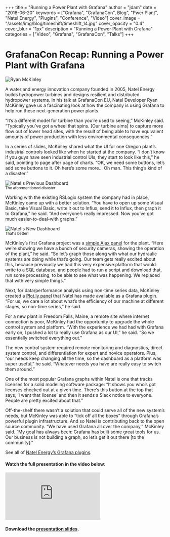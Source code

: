 +++
title = "Running a Power Plant with Grafana"
author = "jdam"
date = "2018-06-20"
keywords = ["Grafana", "GrafanaCon", Blog", "Pwer Plant", "Natel Energy", "Plugins", "Conference", "Video"]
cover_image = "/assets/img/blog/timeshift/timeshift_14.jpg"
cover_opacity = "0.4"
cover_blur = "1px"
description = "Running a Power Plant with Grafana"
categories = ["Video", "Grafana", "GrafanaCon", "Talks"]
+++

# GrafanaCon Recap: Running a Power Plant with Grafana

![Ryan McKinley](/assets/img/blog/ryan_mckinley.jpg)

A water and energy innovation company founded in 2005, Natel Energy builds hydropower turbines and designs resilient and distributed hydropower systems. In his talk at GrafanaCon EU, Natel Developer Ryan McKinley gave us a fascinating look at how the company is using Grafana to help run these next-generation power plants.

“It’s a different model for turbine than you’re used to seeing,” McKinley said. “Typically you’ve got a wheel that spins. [Our turbine aims] to capture more flow out of lower head sites, with the result of being able to have equivalent amounts of power production with less environmental consequences.”

In a series of slides, McKinley shared what the UI for one Oregon plant’s industrial controls looked like when he started at the company. “I don’t know if you guys have seen industrial control UIs, they start to look like this,” he said, pointing to page after page of charts. “OK, we need some buttons, let’s add some buttons to it. Oh here’s some more... Oh man. This thing’s kind of a disaster.”

![Natel's Previous Dashboard](/assets/img/blog/natel_dashboard.jpg)
<br />
<small>The aforementioned disaster</small>

Working with the existing RSLogix system the company had in place, McKinley came up with a better solution. “You have to open up some Visual Basic, take Visual Basic, write it out to Influx, send it to Influx, then graph it to Grafana,” he said. “And everyone’s really impressed. Now you’ve got much easier-to-deal-with graphs.”

![Natel's New Dashboard](/assets/img/blog/natel_new_dashboard.jpg)
<br />
<small>That's better!</small>

McKinley’s first Grafana project was a [simple Ajax panel](https://grafana.com/plugins/ryantxu-ajax-panel) for the plant. “Here we’re showing we have a bunch of security cameras, showing the operation of the plant,” he said. “So let’s graph those along with what our hydraulic systems are doing while that’s going. Our team gets really excited about this, because previously we had this very expensive platform that would write to a SQL database, and people had to run a script and download that, run some processing, to be able to see what was happening. We replaced that with very simple things.”

Next, for data/performance analysis using non-time series data, McKinley created a [Plot.ly panel](https://grafana.com/plugins/natel-plotly-panel) that Natel has made available as a Grafana plugin. “For us, we care a lot about what’s the efficiency of our machine at different stages, so non-time series,” he said. 

For a new plant in Freedom Falls, Maine, a remote site where internet connection is poor, McKinley had the opportunity to upgrade the whole control system and platform. “With the experience we had had with Grafana early on, I pushed a lot to really use Grafana as our UI,” he said. “So we essentially switched everything out.”

The new control system required remote monitoring and diagnostics, direct system control, and differentiation for expert and novice operators. Plus, “our needs keep changing all the time, so the dashboard as a platform was super useful,” he said. “Whatever needs you have are really easy to switch them around.” 

One of the most popular Grafana graphs within Natel is one that tracks licenses for a solid modeling software package: “It shows you who’s got licenses checked out at a given time. There’s this button at the top that says, ‘I want that license’ and then it sends a Slack notice to everyone. People are pretty excited about that.”

Off-the-shelf there wasn’t a  solution that could serve all of the new system’s needs, but McKinley was able to “tick off all the boxes” through Grafana’s powerful plugin infrastructure. And so Natel is contributing back to the open source community. “We have used Grafana all over the company,” McKinley said. “My goal has always been: Grafana has built some great tools for us. Our business is not building a graph, so let’s get it out there [to the community].” 

See all of [Natel Energy’s Grafana plugins](https://grafana.com/orgs/natel).


#### Watch the full presentation in the video below:

<div class="video-wrapper">
	<iframe src="https://www.youtube.com/embed/I3o3tnj5j6s" frameborder="0" allow="autoplay; encrypted-media" allowfullscreen></iframe>
</div>

#### Download the [presentation slides](https://grafana.com/files/grafanacon_eu_2018/Ryan_McKinley_GrafanaCon_EU_2018.pdf).